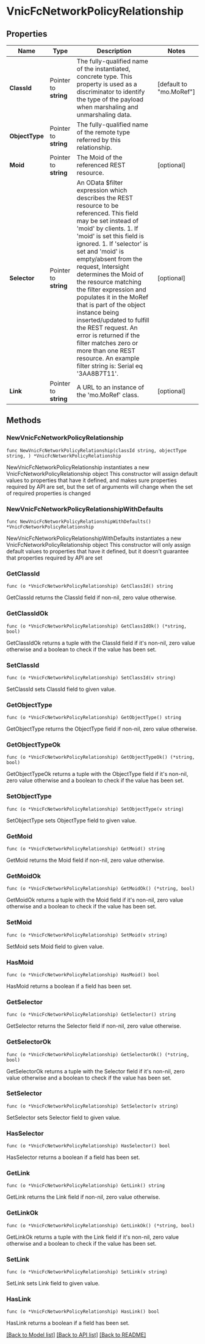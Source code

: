 # VnicFcNetworkPolicyRelationship

## Properties

Name | Type | Description | Notes
------------ | ------------- | ------------- | -------------
**ClassId** | Pointer to **string** | The fully-qualified name of the instantiated, concrete type. This property is used as a discriminator to identify the type of the payload when marshaling and unmarshaling data. | [default to "mo.MoRef"]
**ObjectType** | Pointer to **string** | The fully-qualified name of the remote type referred by this relationship. | 
**Moid** | Pointer to **string** | The Moid of the referenced REST resource. | [optional] 
**Selector** | Pointer to **string** | An OData $filter expression which describes the REST resource to be referenced. This field may be set instead of &#39;moid&#39; by clients. 1. If &#39;moid&#39; is set this field is ignored. 1. If &#39;selector&#39; is set and &#39;moid&#39; is empty/absent from the request, Intersight determines the Moid of the resource matching the filter expression and populates it in the MoRef that is part of the object instance being inserted/updated to fulfill the REST request. An error is returned if the filter matches zero or more than one REST resource. An example filter string is: Serial eq &#39;3AA8B7T11&#39;. | [optional] 
**Link** | Pointer to **string** | A URL to an instance of the &#39;mo.MoRef&#39; class. | [optional] 

## Methods

### NewVnicFcNetworkPolicyRelationship

`func NewVnicFcNetworkPolicyRelationship(classId string, objectType string, ) *VnicFcNetworkPolicyRelationship`

NewVnicFcNetworkPolicyRelationship instantiates a new VnicFcNetworkPolicyRelationship object
This constructor will assign default values to properties that have it defined,
and makes sure properties required by API are set, but the set of arguments
will change when the set of required properties is changed

### NewVnicFcNetworkPolicyRelationshipWithDefaults

`func NewVnicFcNetworkPolicyRelationshipWithDefaults() *VnicFcNetworkPolicyRelationship`

NewVnicFcNetworkPolicyRelationshipWithDefaults instantiates a new VnicFcNetworkPolicyRelationship object
This constructor will only assign default values to properties that have it defined,
but it doesn't guarantee that properties required by API are set

### GetClassId

`func (o *VnicFcNetworkPolicyRelationship) GetClassId() string`

GetClassId returns the ClassId field if non-nil, zero value otherwise.

### GetClassIdOk

`func (o *VnicFcNetworkPolicyRelationship) GetClassIdOk() (*string, bool)`

GetClassIdOk returns a tuple with the ClassId field if it's non-nil, zero value otherwise
and a boolean to check if the value has been set.

### SetClassId

`func (o *VnicFcNetworkPolicyRelationship) SetClassId(v string)`

SetClassId sets ClassId field to given value.


### GetObjectType

`func (o *VnicFcNetworkPolicyRelationship) GetObjectType() string`

GetObjectType returns the ObjectType field if non-nil, zero value otherwise.

### GetObjectTypeOk

`func (o *VnicFcNetworkPolicyRelationship) GetObjectTypeOk() (*string, bool)`

GetObjectTypeOk returns a tuple with the ObjectType field if it's non-nil, zero value otherwise
and a boolean to check if the value has been set.

### SetObjectType

`func (o *VnicFcNetworkPolicyRelationship) SetObjectType(v string)`

SetObjectType sets ObjectType field to given value.


### GetMoid

`func (o *VnicFcNetworkPolicyRelationship) GetMoid() string`

GetMoid returns the Moid field if non-nil, zero value otherwise.

### GetMoidOk

`func (o *VnicFcNetworkPolicyRelationship) GetMoidOk() (*string, bool)`

GetMoidOk returns a tuple with the Moid field if it's non-nil, zero value otherwise
and a boolean to check if the value has been set.

### SetMoid

`func (o *VnicFcNetworkPolicyRelationship) SetMoid(v string)`

SetMoid sets Moid field to given value.

### HasMoid

`func (o *VnicFcNetworkPolicyRelationship) HasMoid() bool`

HasMoid returns a boolean if a field has been set.

### GetSelector

`func (o *VnicFcNetworkPolicyRelationship) GetSelector() string`

GetSelector returns the Selector field if non-nil, zero value otherwise.

### GetSelectorOk

`func (o *VnicFcNetworkPolicyRelationship) GetSelectorOk() (*string, bool)`

GetSelectorOk returns a tuple with the Selector field if it's non-nil, zero value otherwise
and a boolean to check if the value has been set.

### SetSelector

`func (o *VnicFcNetworkPolicyRelationship) SetSelector(v string)`

SetSelector sets Selector field to given value.

### HasSelector

`func (o *VnicFcNetworkPolicyRelationship) HasSelector() bool`

HasSelector returns a boolean if a field has been set.

### GetLink

`func (o *VnicFcNetworkPolicyRelationship) GetLink() string`

GetLink returns the Link field if non-nil, zero value otherwise.

### GetLinkOk

`func (o *VnicFcNetworkPolicyRelationship) GetLinkOk() (*string, bool)`

GetLinkOk returns a tuple with the Link field if it's non-nil, zero value otherwise
and a boolean to check if the value has been set.

### SetLink

`func (o *VnicFcNetworkPolicyRelationship) SetLink(v string)`

SetLink sets Link field to given value.

### HasLink

`func (o *VnicFcNetworkPolicyRelationship) HasLink() bool`

HasLink returns a boolean if a field has been set.


[[Back to Model list]](../README.md#documentation-for-models) [[Back to API list]](../README.md#documentation-for-api-endpoints) [[Back to README]](../README.md)


